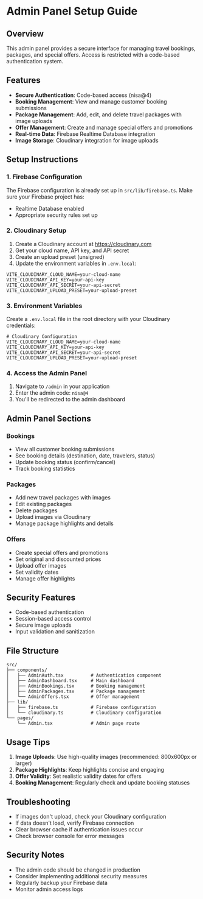 # Admin Panel Setup Guide

## Overview
This admin panel provides a secure interface for managing travel bookings, packages, and special offers. Access is restricted with a code-based authentication system.

## Features
- **Secure Authentication**: Code-based access (nisa@4)
- **Booking Management**: View and manage customer booking submissions
- **Package Management**: Add, edit, and delete travel packages with image uploads
- **Offer Management**: Create and manage special offers and promotions
- **Real-time Data**: Firebase Realtime Database integration
- **Image Storage**: Cloudinary integration for image uploads

## Setup Instructions

### 1. Firebase Configuration
The Firebase configuration is already set up in `src/lib/firebase.ts`. Make sure your Firebase project has:
- Realtime Database enabled
- Appropriate security rules set up

### 2. Cloudinary Setup
1. Create a Cloudinary account at https://cloudinary.com
2. Get your cloud name, API key, and API secret
3. Create an upload preset (unsigned)
4. Update the environment variables in `.env.local`:

```env
VITE_CLOUDINARY_CLOUD_NAME=your-cloud-name
VITE_CLOUDINARY_API_KEY=your-api-key
VITE_CLOUDINARY_API_SECRET=your-api-secret
VITE_CLOUDINARY_UPLOAD_PRESET=your-upload-preset
```

### 3. Environment Variables
Create a `.env.local` file in the root directory with your Cloudinary credentials:

```env
# Cloudinary Configuration
VITE_CLOUDINARY_CLOUD_NAME=your-cloud-name
VITE_CLOUDINARY_API_KEY=your-api-key
VITE_CLOUDINARY_API_SECRET=your-api-secret
VITE_CLOUDINARY_UPLOAD_PRESET=your-upload-preset
```

### 4. Access the Admin Panel
1. Navigate to `/admin` in your application
2. Enter the admin code: `nisa@4`
3. You'll be redirected to the admin dashboard

## Admin Panel Sections

### Bookings
- View all customer booking submissions
- See booking details (destination, date, travelers, status)
- Update booking status (confirm/cancel)
- Track booking statistics

### Packages
- Add new travel packages with images
- Edit existing packages
- Delete packages
- Upload images via Cloudinary
- Manage package highlights and details

### Offers
- Create special offers and promotions
- Set original and discounted prices
- Upload offer images
- Set validity dates
- Manage offer highlights

## Security Features
- Code-based authentication
- Session-based access control
- Secure image uploads
- Input validation and sanitization

## File Structure
```
src/
├── components/
│   ├── AdminAuth.tsx          # Authentication component
│   ├── AdminDashboard.tsx     # Main dashboard
│   ├── AdminBookings.tsx      # Booking management
│   ├── AdminPackages.tsx      # Package management
│   └── AdminOffers.tsx        # Offer management
├── lib/
│   ├── firebase.ts            # Firebase configuration
│   └── cloudinary.ts          # Cloudinary configuration
└── pages/
    └── Admin.tsx              # Admin page route
```

## Usage Tips
1. **Image Uploads**: Use high-quality images (recommended: 800x600px or larger)
2. **Package Highlights**: Keep highlights concise and engaging
3. **Offer Validity**: Set realistic validity dates for offers
4. **Booking Management**: Regularly check and update booking statuses

## Troubleshooting
- If images don't upload, check your Cloudinary configuration
- If data doesn't load, verify Firebase connection
- Clear browser cache if authentication issues occur
- Check browser console for error messages

## Security Notes
- The admin code should be changed in production
- Consider implementing additional security measures
- Regularly backup your Firebase data
- Monitor admin access logs 